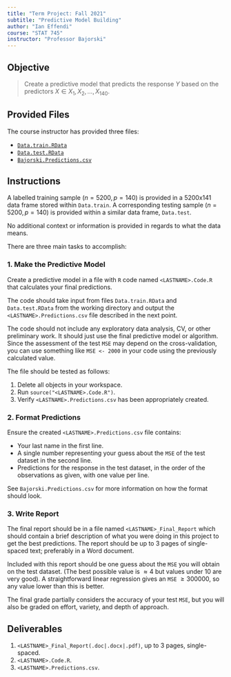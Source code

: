 ```yaml
---
title: "Term Project: Fall 2021"
subtitle: "Predictive Model Building"
author: "Ian Effendi"
course: "STAT 745"
instructor: "Professor Bajorski"
---
```


## Objective

> Create a predictive model that predicts the response $Y$ based on the predictors $X \in {X_1, X_2, \dots, X_140}$.

## Provided Files

The course instructor has provided three files:

- [`Data.train.RData`]("data-raw/Data.train.RData")
- [`Data.test.RData`]("data-raw/Data.train.RData")
- [`Bajorski.Predictions.csv`]("data-raw/Bajorski.Predictions.csv")

## Instructions

A labelled training sample ($n = 5200, p = 140$) is provided in a $5200$x$141$ data frame stored within `Data.train`. A corresponding testing sample ($n = 5200, p = 140$) is provided within a similar data frame, `Data.test`.

No additional context or information is provided in regards to what the data means.

There are three main tasks to accomplish:

### 1. Make the Predictive Model

Create a predictive model in a file with `R` code named `<LASTNAME>.Code.R` that calculates your final predictions.

The code should take input from files `Data.train.RData` and `Data.test.RData` from the working directory and output the `<LASTNAME>.Predictions.csv` file described in the next point.

The code should not include any exploratory data analysis,
CV, or other preliminary work. It should just use the final predictive model or algorithm. Since the assessment of the test `MSE` may depend on the cross-validation, you can use something like `MSE <- 2000` in your code using the previously calculated value.

The file should be tested as follows:

1. Delete all objects in your workspace.
2. Run `source("<LASTNAME>.Code.R")`.
3. Verify `<LASTNAME>.Predictions.csv` has been appropriately created.

### 2. Format Predictions

Ensure the created `<LASTNAME>.Predictions.csv` file contains:

- Your last name in the first line.
- A single number representing your guess about the `MSE` of the test dataset in the second line.
- Predictions for the response in the test dataset, in the order of the observations as given, with one value per line.

See `Bajorski.Predictions.csv` for more information on how the format should look.

### 3. Write Report

The final report should be in a file named `<LASTNAME>_Final_Report` which should contain a brief description of what you were doing in this project to get the best predictions. The report should be up to 3 pages of single-spaced text; preferably in a Word document.

Included with this report should be one guess about the `MSE` you will obtain on the test dataset. (The best possible value is $\approx 4$ but values under $10$ are very good). A straightforward linear regression gives an `MSE` $\geq 300000$, so any value lower than this is better.

The final grade partially considers the accuracy of your test `MSE`, but you will also be graded on effort, variety, and depth of approach.

## Deliverables

1. `<LASTNAME>_Final_Report(.doc|.docx|.pdf)`, up to 3 pages, single-spaced.
2. `<LASTNAME>.Code.R`.
3. `<LASTNAME>.Predictions.csv`.
